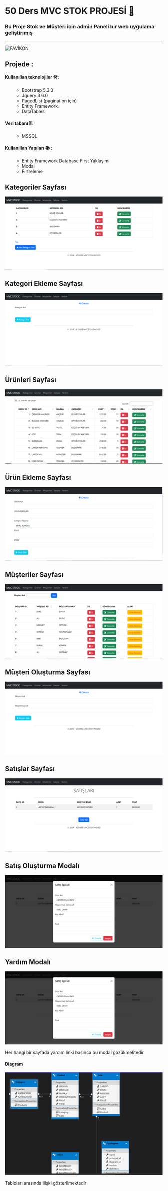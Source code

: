 ﻿<html>
<head>
    <link rel="stylesheet" href="https://cdnjs.cloudflare.com/ajax/libs/font-awesome/5.15.4/css/all.min.css">
</head>
<body>

# 50 Ders MVC STOK PROJESİ [🚀](https://img.shields.io/badge/Status-Active-brightgreen?style=flat-square)

### Bu Proje Stok ve Müşteri için admin Paneli bir web uygulama geliştirimiş
<hr />

<img src="Assets/fivion.ico" alt="FAVİKON"/>

## Projede :

#### Kullanıllan teknolojiler  🛠:

   <ul style="list-style:circle; margin-left:30px"> 
		<li> Bootstrap 5.3.3 </li>
		<li> Jquery 3.6.0 </li>
		<li> PagedList (pagination için) </li>
		<li> Entity Framework</li>
		<li> DataTables</li>
   </ul>

#### Veri tabanı 🗄️: 

<ul style="list-style:circle; margin-left:30px">
	<li>MSSQL</li>
</ul>

#### Kullanıllan Yapıları 	📚 :

<ul style="list-style:circle; margin-left:30px">
	<li> Entity Framework Database First Yaklaşımı </li>
	<li> Modal </li>
	<li> Firtreleme </li>
</ul>


## Kategoriler Sayfası

<img src="Assets/screenShoots/kategori.PNG" alt="List of Categories"/>

## Kategori Ekleme Sayfası

<img src="Assets/screenShoots/create_kategori.PNG" alt="Create Category"/>

## Ürünleri Sayfası

<img src="Assets/screenShoots/products.PNG" alt="List of Products"/>

## Ürün Ekleme Sayfası

<img src="Assets/screenShoots/create_product.PNG" alt="Create Product"/>

## Müşteriler Sayfası

<img src="Assets/screenShoots/client.PNG" alt="Client List" />

## Müşteri Oluşturma Sayfası

<img src="Assets/screenShoots/createclient.PNG" alt="Create client"/>


## Satışlar Sayfası

<img src="Assets/screenShoots/sale.PNG" alt="Sale list"/>


## Satış Oluşturma Modalı

<img src="Assets/screenShoots/purchase_Sale.PNG" alt="Purchase"/>

## Yardım Modalı

<img src="Assets/screenShoots/purchase_Sale.PNG" alt="Help modal"/>

 Her hangi bir sayfada yardım linki basınca bu modal gözükmektedir


 #### Diagram 

 <img src="Assets/screenShoots/diagram.PNG" alt="diagram "/>

 Tabloları arasında ilişki gösterilmektedir
</body>

<html>






